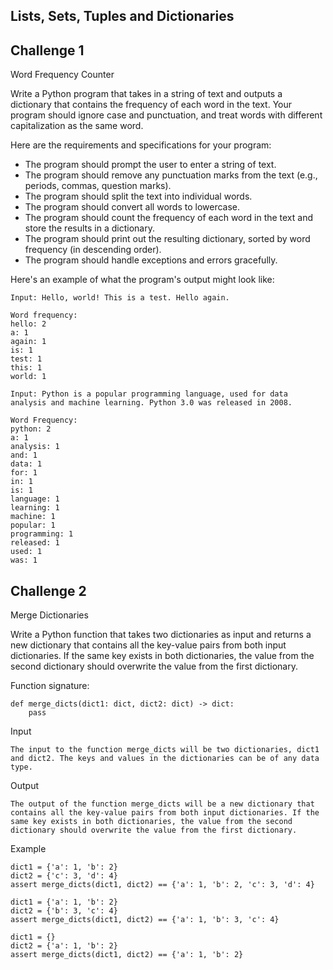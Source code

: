 ## Lists, Sets, Tuples and Dictionaries

## Challenge 1

Word Frequency Counter

Write a Python program that takes in a string of text and outputs a dictionary that contains the frequency of each word in the text. Your program should ignore case and punctuation, and treat words with different capitalization as the same word.

Here are the requirements and specifications for your program:

- The program should prompt the user to enter a string of text.
- The program should remove any punctuation marks from the text (e.g., periods, commas, question marks).
- The program should split the text into individual words.
- The program should convert all words to lowercase.
- The program should count the frequency of each word in the text and store the results in a dictionary.
- The program should print out the resulting dictionary, sorted by word frequency (in descending order).
- The program should handle exceptions and errors gracefully.


Here's an example of what the program's output might look like:
```
Input: Hello, world! This is a test. Hello again.

Word frequency:
hello: 2
a: 1
again: 1
is: 1
test: 1
this: 1
world: 1
```

```
Input: Python is a popular programming language, used for data analysis and machine learning. Python 3.0 was released in 2008.

Word Frequency:
python: 2
a: 1
analysis: 1
and: 1
data: 1
for: 1
in: 1
is: 1
language: 1
learning: 1
machine: 1
popular: 1
programming: 1
released: 1
used: 1
was: 1
```

## Challenge 2
Merge Dictionaries

Write a Python function that takes two dictionaries as input and returns a new dictionary that contains all the key-value pairs from both input dictionaries. If the same key exists in both dictionaries, the value from the second dictionary should overwrite the value from the first dictionary.

Function signature:
```
def merge_dicts(dict1: dict, dict2: dict) -> dict:
    pass
```

Input
```
The input to the function merge_dicts will be two dictionaries, dict1 and dict2. The keys and values in the dictionaries can be of any data type.
```

Output
```
The output of the function merge_dicts will be a new dictionary that contains all the key-value pairs from both input dictionaries. If the same key exists in both dictionaries, the value from the second dictionary should overwrite the value from the first dictionary.
```

Example
```
dict1 = {'a': 1, 'b': 2}
dict2 = {'c': 3, 'd': 4}
assert merge_dicts(dict1, dict2) == {'a': 1, 'b': 2, 'c': 3, 'd': 4}

dict1 = {'a': 1, 'b': 2}
dict2 = {'b': 3, 'c': 4}
assert merge_dicts(dict1, dict2) == {'a': 1, 'b': 3, 'c': 4}

dict1 = {}
dict2 = {'a': 1, 'b': 2}
assert merge_dicts(dict1, dict2) == {'a': 1, 'b': 2}
```